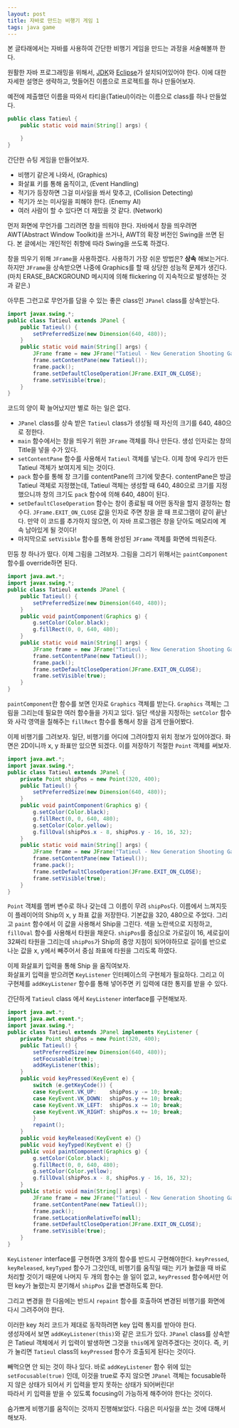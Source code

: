 ```yaml
---
layout: post
title: 자바로 만드는 비행기 게임 1
tags: java game
---
```


본 글타래에서는 자바를 사용하여 간단한 비행기 게임을 만드는 과정을 서술해볼까 한다.

원활한 자바 프로그래밍을 위해서, [JDK](http://www.oracle.com/technetwork/java/javase/downloads/index.html)와 [Eclipse](http://eclipse.org/downloads/)가 설치되어있어야 한다.
이에 대한 자세한 설명은 생략하고, 멋들어진 이름으로 프로젝트를 하나 만들어보자.

예전에 제출했던 이름을 따와서 타티을(Tatieul)이라는 이름으로 class를 하나 만들었다.

```java
public class Tatieul {
	public static void main(String[] args) {

	}
}
```

간단한 슈팅 게임을 만들어보자.

* 비행기 같은게 나와서, (Graphics)
* 화살표 키를 통해 움직이고, (Event Handling)
* 적기가 등장하면 그걸 미사일을 쏴서 맞추고, (Collision Detecting)
* 적기가 쏘는 미사일을 피해야 한다. (Enemy AI)
* 여러 사람이 할 수 있다면 더 재밌을 것 같다. (Network)

먼저 화면에 무언가를 그리려면 창을 띄워야 한다.
자바에서 창을 띄우려면 AWT(Abstract Window Toolkit)을 쓰거나, AWT의 확장 버전인 Swing을 쓰면 된다. 본 글에서는 개인적인 취향에 따라 Swing을 쓰도록 하겠다.

창을 띄우기 위해 `JFrame`을 사용하겠다. 사용하기 가장 쉬운 방법은? **상속** 해보는거다.
하지만 `JFrame`을 상속받으면 나중에 Graphics를 할 때 상당한 성능적 문제가 생긴다. (마치 ERASE_BACKGROUND 메시지에 의해 flickering 이 지속적으로 발생하는 것과 같은.)

아무튼 그런고로 무언가를 담을 수 있는 좋은 class인 `JPanel` class를 상속받는다.

```java
import javax.swing.*;
public class Tatieul extends JPanel {
	public Tatieul() {
		setPreferredSize(new Dimension(640, 480));
	}
	public static void main(String[] args) {
		JFrame frame = new JFrame("Tatieul - New Generation Shooting Game");
		frame.setContentPane(new Tatieul());
		frame.pack();
		frame.setDefaultCloseOperation(JFrame.EXIT_ON_CLOSE);
		frame.setVisible(true);
	}
}
```

코드의 양이 확 늘어났지만 별로 하는 일은 없다.  

* `JPanel` class를 상속 받은 `Tatieul` class가 생성될 때 자신의 크기를 640, 480으로 정한다.
* `main` 함수에서는 창을 띄우기 위한 `JFrame` 객체를 하나 만든다. 생성 인자로는 창의 Title을 넣을 수가 있다.
* `setContentPane` 함수를 사용해서 `Tatieul` 객체를 넣는다. 이제 창에 우리가 만든 Tatieul 객체가 보여지게 되는 것이다.
* `pack` 함수를 통해 창 크기를 contentPane의 크기에 맞춘다. contentPane은 방금 Tatieul 객체로 지정했는데, Tatieul 객체는 생성할 때 640, 480으로 크기를 지정했으니까 창의 크기도 `pack` 함수에 의해 640, 480이 된다.
* `setDefaultCloseOperation` 함수는 창이 종료될 때 어떤 동작을 할지 결정하는 함수다. `JFrame.EXIT_ON_CLOSE` 값을 인자로 주면 창을 끌 때 프로그램이 같이 끝난다. 만약 이 코드를 추가하지 않으면, 이 자바 프로그램은 창을 닫아도 메모리에 계속 남아있게 될 것이다!
* 마지막으로 `setVisible` 함수를 통해 완성된 `JFrame` 객체를 화면에 띄워준다.

민둥 창 하나가 떴다. 이제 그림을 그려보자.
그림을 그리기 위해서는 `paintComponent` 함수를 override하면 된다.

```java
import java.awt.*;
import javax.swing.*;
public class Tatieul extends JPanel {
	public Tatieul() {
		setPreferredSize(new Dimension(640, 480));
	}
	public void paintComponent(Graphics g) {
		g.setColor(Color.black);
		g.fillRect(0, 0, 640, 480);
	}
	public static void main(String[] args) {
		JFrame frame = new JFrame("Tatieul - New Generation Shooting Game");
		frame.setContentPane(new Tatieul());
		frame.pack();
		frame.setDefaultCloseOperation(JFrame.EXIT_ON_CLOSE);
		frame.setVisible(true);
	}
}
```

`paintComponent`란 함수를 보면 인자로 `Graphics` 객체를 받는다. `Graphics` 객체는 그림을 그리는데 필요한 여러 함수들을 가지고 있다.
일단 색상을 지정하는 `setColor` 함수와 사각 영역을 칠해주는 `fillRect` 함수를 통해서 창을 검게 만들어봤다.

이제 비행기를 그려보자.
일단, 비행기를 어디에 그려야할지 위치 정보가 있어야겠다. 화면은 2D이니까 x, y 좌표만 있으면 되겠다. 이를 저장하기 적절한 `Point` 객체를 써보자.

```java
import java.awt.*;
import javax.swing.*;
public class Tatieul extends JPanel {
	private Point shipPos = new Point(320, 400);
	public Tatieul() {
		setPreferredSize(new Dimension(640, 480));
	}
	public void paintComponent(Graphics g) {
		g.setColor(Color.black);
		g.fillRect(0, 0, 640, 480);
		g.setColor(Color.yellow);
		g.fillOval(shipPos.x - 8, shipPos.y - 16, 16, 32);
	}
	public static void main(String[] args) {
		JFrame frame = new JFrame("Tatieul - New Generation Shooting Game");
		frame.setContentPane(new Tatieul());
		frame.pack();
		frame.setDefaultCloseOperation(JFrame.EXIT_ON_CLOSE);
		frame.setVisible(true);
	}
}
```

`Point` 객체를 멤버 변수로 하나 갖는데 그 이름이 무려 `shipPos`다. 이름에서 느껴지듯이 플레이어의 Ship의 x, y 좌표 값을 저장한다. 기본값을 320, 480으로 주었다.
그리고 `paint` 함수에서 이 값을 사용해서 Ship을 그린다.
색을 노란색으로 지정하고, `fillOval` 함수를 사용해서 타원을 채운다. `shipPos`를 중심으로 가로길이 16, 세로길이 32짜리 타원을 그리는데 `shipPos`가 Ship의 중앙 지점이 되어야하므로 길이를 반으로 나눈 값을 x, y에서 빼주어서 중심 좌표에 타원을 그리도록 하였다.


이제 화살표키 입력을 통해 Ship 을 움직여보자.  
화살표키 입력을 받으려면 `KeyListener` 인터페이스의 구현체가 필요하다. 그리고 이 구현체를 `addKeyListener` 함수를 통해 넣어주면 키 입력에 대한 통지를 받을 수 있다.

간단하게 `Tatieul` class 에서 `KeyListener` interface를 구현해보자.

```java
import java.awt.*;
import java.awt.event.*;
import javax.swing.*;
public class Tatieul extends JPanel implements KeyListener {
	private Point shipPos = new Point(320, 400);
	public Tatieul() {
		setPreferredSize(new Dimension(640, 480));
		setFocusable(true);
		addKeyListener(this);
	}
	public void keyPressed(KeyEvent e) {
		switch (e.getKeyCode()) {
		case KeyEvent.VK_UP:    shipPos.y -= 10; break;
		case KeyEvent.VK_DOWN:  shipPos.y += 10; break;
		case KeyEvent.VK_LEFT:  shipPos.x -= 10; break;
		case KeyEvent.VK_RIGHT: shipPos.x += 10; break;
		}
		repaint();
	}
	public void keyReleased(KeyEvent e) {}
	public void keyTyped(KeyEvent e) {}
	public void paintComponent(Graphics g) {
		g.setColor(Color.black);
		g.fillRect(0, 0, 640, 480);
		g.setColor(Color.yellow);
		g.fillOval(shipPos.x - 8, shipPos.y - 16, 16, 32);
	}
	public static void main(String[] args) {
		JFrame frame = new JFrame("Tatieul - New Generation Shooting Game");
		frame.setContentPane(new Tatieul());
		frame.pack();
		frame.setLocationRelativeTo(null);
		frame.setDefaultCloseOperation(JFrame.EXIT_ON_CLOSE);
		frame.setVisible(true);
	}
}
```

`KeyListener` interface를 구현하면 3개의 함수를 반드시 구현해야한다.
`keyPressed`, `keyReleased`, `keyTyped` 함수가 그것인데, 비행기를 움직일 때는 키가 눌렸을 때 바로 처리할 것이기 때문에 나머지 두 개의 함수는 쓸 일이 없고, `keyPressed` 함수에서만 어떤 key가 눌렸는지 분기해서 `shipPos` 값을 변경하도록 한다.

그리고 변경을 한 다음에는 반드시 `repaint` 함수를 호출하여 변경된 비행기를 화면에 다시 그려주어야 한다.

이러한 key 처리 코드가 제대로 동작하려면 key 입력 통지를 받아야 한다.  
생성자에서 보면 `addKeyListener(this)`와 같은 코드가 있다. `JPanel` class를 상속받은 Tatieul 객체에서 키 입력이 발생하면 그것을 `this`에게 알려주겠다는 것이다. 즉, 키가 눌리면 `Tatieul` class의 `keyPressed` 함수가 호출되게 된다는 것이다.

빼먹으면 안 되는 것이 하나 있다. 바로 `addKeyListener` 함수 위에 있는 `setFocusable(true)` 인데,
이것을 true로 주지 않으면 `JPanel` 객체는 focusable하지 않은 상태가 되어서 키 입력을 받지 못하는 상태가 되어버린다!  
따라서 키 입력을 받을 수 있도록 focusing이 가능하게 해주어야 한다는 것이다.

숨가쁘게 비행기를 움직이는 것까지 진행해보았다.
다음은 미사일을 쏘는 것에 대해서 해보자.
